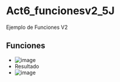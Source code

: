 # Act6_funcionesv2_5J
Ejemplo de Funciones V2
## Funciones
- ![image](https://github.com/user-attachments/assets/1b8418e1-465e-46f8-8c56-de2099319024)
- Resultado
- ![image](https://github.com/user-attachments/assets/117c242e-8c27-405a-bf6f-12e64a30b9a5)
